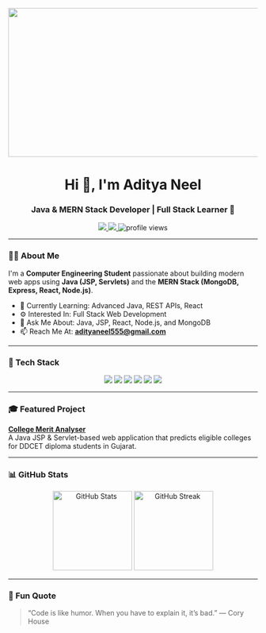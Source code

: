 <p align="center">
  <img width="1200" height="300" alt="Harshrajsinh Raulji Banner" src="https://github.com/user-attachments/assets/525b5502-4456-4ed3-b05e-755a5b5bb183" />
</p>
<h1 align="center">Hi 👋, I'm Aditya Neel</h1>
<h3 align="center">Java & MERN Stack Developer | Full Stack Learner 🚀</h3>

<p align="center">
  <a href="https://www.linkedin.com/in/aditya-neel" target="_blank">
    <img src="https://img.shields.io/badge/LINKEDIN-blue?style=for-the-badge&logo=linkedin&logoColor=white" />
  </a>
  <a href="mailto:adityaneel555@gmail.com">
    <img src="https://img.shields.io/badge/EMAIL-red?style=for-the-badge&logo=gmail&logoColor=white" />
  </a>
  <img src="https://komarev.com/ghpvc/?username=Adityaneel26&style=for-the-badge&color=blue" alt="profile views" />
</p>

---

### 🧑‍💻 About Me  
I'm a **Computer Engineering Student** passionate about building modern web apps using **Java (JSP, Servlets)** and the **MERN Stack (MongoDB, Express, React, Node.js)**.  

- 🌱 Currently Learning: Advanced Java, REST APIs, React  
- ⚙️ Interested In: Full Stack Web Development  
- 💬 Ask Me About: Java, JSP, React, Node.js, and MongoDB  
- 📫 Reach Me At: **adityaneel555@gmail.com**  

---

### 🚀 Tech Stack  
<p align="center">
  <img src="https://img.shields.io/badge/Java-ED8B00?style=for-the-badge&logo=java&logoColor=white" />
  <img src="https://img.shields.io/badge/React-20232A?style=for-the-badge&logo=react&logoColor=61DAFB" />
  <img src="https://img.shields.io/badge/Node.js-339933?style=for-the-badge&logo=nodedotjs&logoColor=white" />
  <img src="https://img.shields.io/badge/Express.js-000000?style=for-the-badge&logo=express&logoColor=white" />
  <img src="https://img.shields.io/badge/MongoDB-4EA94B?style=for-the-badge&logo=mongodb&logoColor=white" />
  <img src="https://img.shields.io/badge/MySQL-005C84?style=for-the-badge&logo=mysql&logoColor=white" />
</p>

---

### 🎓 Featured Project
**[College Merit Analyser](https://github.com/Adityaneel26/college_merit_analyser)**  
A Java JSP & Servlet-based web application that predicts eligible colleges for DDCET diploma students in Gujarat.

---

### 📊 GitHub Stats  
<p align="center">
  <img src="https://github-readme-stats.vercel.app/api?username=Adityaneel26&show_icons=true&theme=tokyonight" alt="GitHub Stats" height="160px" />
  <img src="https://github-readme-streak-stats.herokuapp.com/?user=Adityaneel26&theme=tokyonight" alt="GitHub Streak" height="160px" />
</p>

---

### 🧠 Fun Quote
> “Code is like humor. When you have to explain it, it’s bad.” — Cory House

